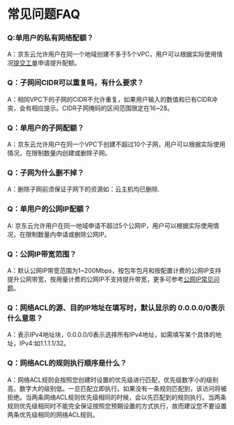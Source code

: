 # 常见问题FAQ

### Q:单用户的私有网络配额？ </br>
A：京东云允许用户在同一个地域创建不多于5个VPC，用户可以根据实际使用情况[提交工单](https://ticket.jdcloud.com/applyorder/form?cateId=1135&questionId=1155)申请提升配额。</br>
  
### Q：子网间CIDR可以重复吗，有什么要求？ </br>
A：相同VPC下的子网的CIDR不允许重复，如果用户输入的数值和已有CIDR冲突，会有相应提示。CIDR子网掩码的区间范围限定在16~28。</br>
  
### Q：单用户的子网配额？</br>
  
A：京东云允许用户在同一个VPC下创建不超过10个子网，用户可以根据实际使用情况，在限制数量内创建或删除子网。</br>
  
### Q：子网为什么删不掉？</br>  
A：删除子网前须保证子网下的资源如：云主机均已删除.</br>

  
### Q：单用户的公网IP配额？ </br>
A: 京东云允许用户在同一地域申请不超过5个公网IP，用户可以根据实际使用情况，在限制数量内申请或删除公网IP。</br>
  
### Q：公网IP带宽范围？  </br>
A：默认公网IP带宽范围为1~200Mbps，按包年包月和按配置计费的公网IP支持提升公网带宽，按用量计费的公网IP不支持提升带宽，更多可参考[公网IP常见问题](../../Elastic-IP/FAQ/FAQ.md)。</br>
  
### Q：网络ACL的源、目的IP地址在填写时，默认显示的 0.0.0.0/0表示什么意思？ </br>
A：表示IPv4地址块，0.0.0.0/0表示选择所有IPv4地址，如需填写某个具体的地址，IPv4:如1.1.1.1/32。</br>
  
### Q：网络ACL的规则执行顺序是什么？ </br>
A：网络ACL规则会按照您创建时设置的优先级进行匹配，优先级数字小的级别高，数字大的级别低。一旦匹配立即执行。如果没有一条规则匹配到，该访问将被拒绝。当两条网络ACL规则优先级相同的时候，会以先匹配到的规则执行。当两条规则优先级相同时不能完全保证按照您预期设置的方式执行，故而建议您不要设置两条优先级相同的网络ACL规则。</br>
    

